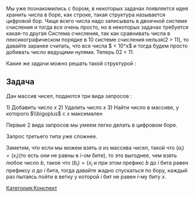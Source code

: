 Мы уже познакомились с бором, в некоторых задачах появляется идея
хранить числа в боре, как строке, такая структура называется
цифровой бор. Чаще всего числа надо записывать в двоичной системе
счисления и тогда все очень просто, но в некоторых задачах требуется
какая-то другая Система счисления, так как сравнивать числа в
лексикографическом порядке в 10 системе счисления нельзя(2 \>
11), то давайте заранее считать, что все числа $ \< 10^x$ и тогда будем
просто добивать число ведущими нулями. Теперь 02 \< 11.

Какие же задачи можно решать такой структурой :

## Задача

Дан массив чисел, подаются три вида запросов :

1\) Добавить число $x$ 2) Удалить число $x$ 3) Найти число в массиве, у
которого $\\bigoplus$ c $x$ максимален

Первые 2 вида запросов мы умеем легко делать в цифровом боре.

Запрос третьего типа уже сложнее.

Заметим, что если мы можем взять $a$ из массива чисел, такой что
$(a_{i}) \!= (x_{i})$(то есть они не равны в $i$-ом бите), то это
выгоднее, чем взять любое число $b$, такое что $(b_{i}) = (x_{i}$
и при этом префикс $b$ до $i$ бита равен префиксу $a$ до $i$ бита, тогда
давайте жадно спускаться по бору, каждый раз пытаясь пойти в ветку у
которой $i$ бит не равен $i$-му биту $x$.

[Категория:Конспект](Категория:Конспект "wikilink")